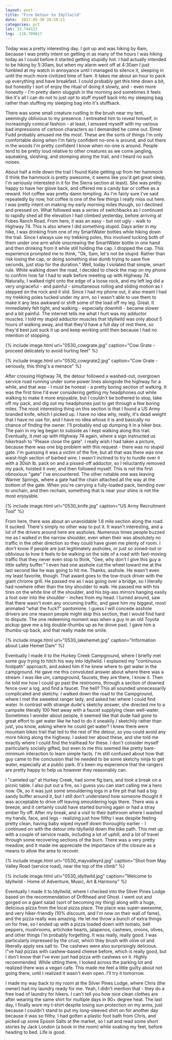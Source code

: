 ```yaml
---
layout: post
title: "Fire Detour to Idyllwild"
date:  2017-05-30 20:50:21
categories: pct
lat: 33.744121
lng: -116.709817
---
```

Today was a pretty interesting day.  I got up and was hiking by 6am, because I was pretty intent on getting in as many of the hours I was hiking today as I could before it started getting stupidly hot.  I had actually intended to be hiking by 5:30am, but when my alarm went off at 4:30am I just fumbled at my watch in annoyance until I managed to silence it, sleeping in until the much more civilized time of 5am.  It takes me about an hour to pack up everything and have breakfast.  I could probably get this time down a bit, but honestly I sort of enjoy the ritual of doing it slowly, and - even more honestly - I'm pretty damn sluggish in the morning and sometimes it feels like it's all I can do not to just opt to stuff myself back into my sleeping bag rather than stuffing my sleeping bag into it's stuffsack.

There was some small creature rustling in the brush near my tent, seemingly oblivious to my presence.  I entreated him to reveal himself, in increasingly comical fashion - at least, I amused mysellf with my various bad impressions of cartoon characters as I demanded he come out.  Elmer Fudd probably amused me the most.  These are the sorts of things I'm only comfortable doing when I'm fairly confident no-one is around, and out there in the woods I'm pretty confident I know when no-one is around.  People tend to be pretty loud relative to other creatures as we come jangling, squeaking, sloshing, and stomping along the trail, and I heard no such noises.

About half a mile down the trail I found Katie getting up from her hammock (I think the hammock is pretty awesome, it seems like you'd get great sleep, I'm seriously interested in it for the Sierra section at least).  She was pretty happy to have her glove back, and offered me a candy bar or coffee as a reward.  Hot coffee was pretty damn tempting.  As I'm fairly sure I've said repeatedly by now, hot coffee is one of the few things I really miss out here.  I was pretty intent on making my early morning miles though, so I declined and pressed on.  What followed was a series of switchbacks as I continued to rapidly shed all the elevation I had climbed yesterday, before arriving at Fobes Ranch Road.  From here, it was an easy - but not ugly - walk to Highway 74.  This is also where I did something stupid.  Days arlier in my hike, I was drinking from one of my SmartWater bottles while hiking down the trail.  Since I always use my trekking poles, this involved tucking both of them under one arm while unscrewing the SmartWater bottle in one hand and then drinking from it while still holding the cap.  I dropped the cap.  This experience prompted me to think, "Ok, Sam, let's not be stupid.  Rather than risk losing the cap, or doing something else dumb trying to save five seconds, just stop for the duration."  Well, today I violated that simple, smart rule.  While walking down the road, I decided to check the map on my phone to confirm how far I had to walk before meeting up with Highway 74.  Naturally, I walked right onto the edge of a loose rock, and my left leg did a very ungraceful - and painful - simultaneous rolling and sliding motion as I stepped on the rock and it slid.  Since I had my phone out, it also meant I had my trekking poles tucked under my arm, so I wasn't able to use them to make it any less awkward or shift some of the load off my leg.  Great.  It immediately felt tight, and walking - especially downhill - became slower and a bit painful.  The internet tells me what I hurt was my adductor muscles.  I told my stupid adductor muscles that Idyllwild was only about 5 hours of walking away, and that they'd have a full day of rest there, so they'd best just suck it up and keep working until then because I had no intention of stopping.

{% include image.html url="0530_cowgrate.jpg" caption="Cow Grate - proceed delicately to avoid hurting feet" %}

{% include image.html url="0530_cowgrate2.jpg" caption="Cow Grate - seriously, this thing's a menace" %}

After crossing Highway 74, the detour followed a washed-out, overgrown service road running under some power lines alongside the highway for a while, and that was - I must be honest - a pretty boring section of walking.  It was the first time I'd ever considering getting my headphones out while walking to  make it more enjoyable, but I couldn't be bothered to stop, take off my pack, and dig out my headphones just to get through a few boring miles.  The most interesting thing on this section is that I found a US Army branded knife, which I picked up.  I have no idea why, really, it's dead weight that I have no use for, and I have no idea whose it is and basically no chance of finding the owner.  I'll probably end up dumping it in a hiker box.  The pain in my leg began to subside as I kept walking along this trail.  Eventually, it met up with HIghway 74 again, where a sign instructed us hikertrash to "Please close the gate".  I really wish I had taken a picture, because there was one big problem with this request - there was no stupid gate.  I'm guessing it was a victim of the fire, but all that was there was one waist-high section of barbed wire.  I wasn't inclined to try to hurdle over it with a 30ish lb. pack on and a pissed-off adductor, so I reluctantly removed my pack, hoisted it over, and then followed myself.  This is not the first obnoxious "gate" I've encountered.  The other notable one was leaving Warner Springs, where a gate had the chain attached all the way at the bottom of the gate.  When you're carrying a fully-loaded pack, bending over to unchain, and then rechain, something that is near your shins is not the most enjoyable.

{% include image.html url="0530_knife.jpg" caption="US Army Recruitment Tool" %}

From here, there was about an unavoidable 1.6 mile section along the road.  It sucked.  There's simply no other way to put it.  It wasn't interesting, and a lot of the drivers around here are assholes.  Numerous times people buzzed me as I walked in the narrow shoulder, even when their was absolutely no traffic in the other direction so they could have given me plenty of room.  I don't know if people are just legitimately assholes, or just so zoned-out or oblivious to how it feels to be walking on the side of a road with fast-moving traffic that they never even stop to think, "Gee, why don't I give this guy a little safety buffer."  I even had one asshole cut the wheel toward me at the last second like he was going to hit me.  Thanks, asshole.  He wasn't even my least favorite, though.  That award goes to the tow-truck driver with the giant chrome grill.  He passed me as I was going over a bridge, so I literally had nowhere other than the tiny shoulder to walk.  He passed me with his tires on the white line of the shoulder, and his big-ass mirrors hanging easily a foot over into the shoulder - inches from my head.  I turned around, saw that there wasn't even any oncoming traffic, and gave him my biggest, most animated "what the fuck?" pantomime.  I guess I will concede asshole drivers are one reason people might skip this section, that I would find hard to dispute.  The one redeeming moment was when a guy in an old Toyota pickup gave me a big double-thumbs up as he drove past.  I gave him a thumbs-up back, and that really made me smile.

{% include image.html url="0530_lakehemet.jpg" caption="Information about Lake Hemet Dam" %}

Eventually I made it to the Hurkey Creek Campground, where I briefly met some guy trying to hitch his way into Idyllwild.  I explained my "continuous footpath" approach, and asked him if he knew where to get water in the campground.  He gave me this convoluted answer about where there was a stream.  I was like um, campground, faucets, they are there, I know it.  Then he told me how I could go past the restrooms, through a section of downed fence over a log, and find a faucet.  The hell?  This all sounded unnecessarily complicated and sketchy.  I walked down the road to the Campground, where I met the sweetest ranger lady, and asked her where I could find water.  In contrast with strange dude's sketchy answer, she directed me to a campsite literally 100 feet away with a faucet supplying clean well-water.  Sometimes I wonder about people, it seemed like that dude had gone to great effort to get water like he had to do it sneakily / sketchily rather than just, you know, asking where he could get water?  I knew there were mountain bikes trail that led to the rest of the detour, so you could avoid any more hiking along the highway.  I asked her about these, and she told me exactly where I could find the trailhead for these.  I don't consider myself particularly socially gifted, but even to me this seemed like pretty bare-minimum interaction to learn simple facts.  I'm still confused about how that guy came to the conclusion that he needed to be some sketchy ninja to get water, especially at a public park.  It's been my experience that the rangers are pretty happy to help us however they reasonably can.

I "cameled up" at Hurkey Creek, had some fig bars, and took a break on a picnic table.  I also put out a fire, so I guess you can start calling me a hero now.  Ok, so it was just some smouldering logs in a fire pit that had a big sandy buffer around it, but I still don't understand how someone thought it was acceptable to drive off leaving smouldering logs there.  There *was* a breeze, and it certainly could have started burning again or had a stray ember fly off.  After my break, and a visit to their bathroom where I washed my hands, face, and legs - realizing just how filthy I was despite feeling pretty clean, having baby wiped myself down thoroughly earlier - I continued on with the detour into Idyllwild down the bike path.  This met up with a couple of service roads, including a lot of uphill, and a lot of travel through some recovering sections of the burn.  There was a very pretty meadow, and it made me appreciate the importance of the closure as a means to allow the area to recover.

{% include image.html url="0530_mayvalleyrd.jpg" caption="Shot from May Valley Road (service road), near the top of the climb" %}

{% include image.html url="0530_idyllwild.jpg" caption="Welcome to Idyllwild - Home of Adventure, Music, Art & Harmony" %}

Eventually I made it to Idyllwild, where I checked into the Silver Pines Lodge based on the recommendation of Drifthead and Ghost.  I went out and gorged on a giant salad (sort of becoming my thing) along with a huge, delicious pizza from the local pizza place.  The place was super-awesome, and very hiker-friendly (10% discount, and I'm now on their wall of fame), and the pizza really was amazing.  He let me throw a bunch of extra things on for free, so I ended up with a pizza loaded down with tomato, bell peppers, mushrooms, artichoke hearts, jalapenos, cashews, onions, olives, and other things I'm probably forgetting.  It was really, really good.  I was particularly impressed by the crust, which they brush with olive oil and liberally apply sea salt to.  The cashews were also surprisingly delicious. I"ve had pizzas with cashew-based cheese before, which is really good, but I don't know that I've ever just had pizza with cashews on it.  Highly recommended.  While sitting there, I looked across the parking lot and realized there was a vegan cafe.  This made me feel a little guilty about not going there, until I realized it wasn't even open.  I'll try it tomorrow.

I made my way back to my room at the Silver Pines Lodge, where Chris (the owner) had my laundry ready for me.  Yeah, I didn't mention that - they do a free load of laundry for hikers.  I can't tell you how nice clean clothes are after wearing the same shirt for multiple days in 90+ degree heat.  The last day, I finally wore my t-shirt despite losing sun protection on my arms, just because I couldn't stand to put my long-sleeved shirt on for another day because it was so filthy.  I had gotten a plastic foot bath from Chris, and picked up some Epsom Salts at the market, so I sat and read some short stories by Jack London (a book in the room) while soaking my feet, before heading to bed.  Life is good.
